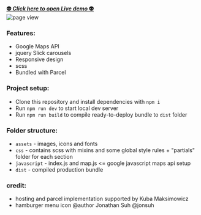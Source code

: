 [**👽 *Click here to open Live demo* 👽**](https://andriussvilys.github.io/bmb-challenge/)<br>
![page view](https://i.imgur.com/XmySBQi.png)

### Features:
- Google Maps API
- jquery Slick carousels
- Responsive design
- scss
- Bundled with Parcel

### Project setup:
- Clone this repository and install dependencies with `npm i` <br>
- Run `npm run dev` to start local dev server <br>
- Run `npm run build` to compile ready-to-deploy bundle to `dist` folder <br>

### Folder structure:
- `assets` - images, icons and fonts <br>
- `css` - contains scss with mixins and some global style rules + "partials" folder for each section <br>
- `javascript` - index.js and map.js <= google javascript maps api setup <br>
- `dist` - compiled production bundle <br>

### credit:
- hosting and parcel implementation supported by Kuba Maksimowicz
- hamburger menu icon @author Jonathan Suh @jonsuh
